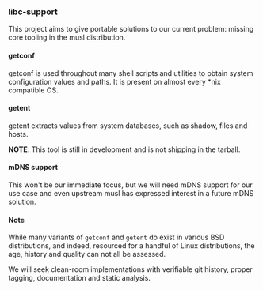 ### libc-support

This project aims to give portable solutions to our current problem: missing
core tooling in the musl distribution.

#### getconf

getconf is used throughout many shell scripts and utilities to obtain system
configuration values and paths. It is present on almost every \*nix compatible
OS.

#### getent

getent extracts values from system databases, such as shadow, files and hosts.

**NOTE**: This tool is still in development and is not shipping in the tarball.

#### mDNS support

This won't be our immediate focus, but we will need mDNS support for our use
case and even upstream musl has expressed interest in a future mDNS solution.

#### Note

While many variants of `getconf` and `getent` do exist in various BSD distributions,
and indeed, resourced for a handful of Linux distributions, the age, history and
quality can not all be assessed.

We will seek clean-room implementations with verifiable git history, proper tagging,
documentation and static analysis.
